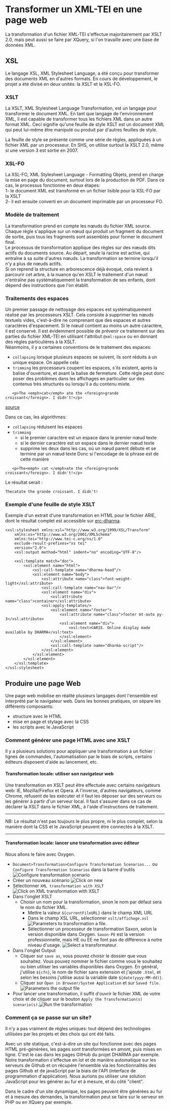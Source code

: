 # Transformer un XML-TEI en une page web

La transformation d'un fichier XML-TEI s'effectue majoritairement par XSLT 2.0, mais peut aussi se faire par XQuery, si l'on travaille avec une base de données XML.

## XSL
Le langage XSL, XML Stylesheet Language, a été conçu pour transformer des documents XML en d'autres formats. En cours de développement, le projet a été divisé en deux unités: la XSLT et la XSL-FO.  

### XSLT
La XSLT, XML Stylesheet Language Transformation, est un langage pour transformer le document XML. En tant que langage de l'environnement XML, il est capable de transformer tous les fichiers XML dans un autre format XML.
Ceci signifie qu'une feuille de style XSLT est un document XML qui peut lui-même être manipulé ou produit par d'autres feuilles de style.

La feuille de style se présente comme une série de règles, appliquées à un fichier XML par un processeur.
En SHS, on utilise surtout la XSLT 2.0, même si une version 3 est sortie en 2007.

### XSL-FO
La XSL-FO, XML Stylesheet Language - Formatting Objets, prend en charge la mise en page du document, surtout lors de la production de PDF. Dans ce cas, le processus fonctionne en deux étapes:   
  1- le document XML est transformé en un fichier lisible pour la XSL-FO par la XSLT  
  2- il est ensuite converti en un document imprimable par un processeur FO.

### Modèle de traitement
La transformation prend en compte les nœuds du fichier XML source. Chaque règle <!--, c'est-à-dire chaque segment de la XSLT,--> s'applique sur un nœud qui produit un fragment du document de sortie, puis tous les fragments sont assemblés pour former le document final.  
Le processus de transformation applique des règles sur des nœuds dits actifs du documents source. Au départ, seule la racine est active, qui entraîne à sa suite d'autres nœuds. La transformation se termine lorsqu'il n'y a plus de nœuds actifs.  
Si on reprend la structure en arborescence déjà évoqué, cela revient à parcourir cet arbre, à la nuance qu'en XSLT le traitement d'un nœud n'entraîne pas systématiquement la transformation de ses enfants, dont dépend des instructions que l'on établit.   

### Traitements des espaces
Un premier passage de nettoyage des espaces est systématiquement réalisé par les processeurs XSLT. Cela consiste à supprimer les nœuds textuels vides, c'est-à-dire ne comprenant que des espaces et autres caractères d'espacement. Si le nœud contient au moins un autre caractère, il est conservé. Il est évidemment possible de prévenir ce traitement sur des parties du fichier XML-TEI en utilisant l'attribut `@xml:space` ou en donnant des règles particulières à la XSLT.  
Néanmoins, il y a certaines conventions de le traitement des espaces:
- `collapsing` lorsque plusieurs espaces se suivent, ils sont réduits à un unique espace. On appelle cela <!--??-->
- `trimming` les processeurs coupent les espaces, s'ils existent, après la balise d'ouverture, et avant la balise de fermeture. Cette règle peut donc poser des problèmes dans les affichages en particulier sur des contenus très structurés ou lorsqu'il a du contenu mixte.
```
   <p>The <emph>cat</emph> ate the <foreign>grande croissant</foreign>. I didn't!</p>
```
[source](https://wiki.tei-c.org/index.php/XML_Whitespace)

Dans ce cas, les algorithmes:
- `collapsing` réduisent les espaces
- `trimming`
  - si le premier caractère est un espace dans le premier nœud texte
  - si le dernier caractère est un espace dans le dernier nœud texte
  - supprime les deux dans les cas, où un nœud parent débute et se termine par un nœud texte
Donc si l'encodage de la phrase est de cette manière
```
   <p>The<emph> cat </emph>ate the <foreign>grande croissant</foreign>. I didn't!</p>
```
Le résultat serait :
```
Thecatate the grande croissant. I didn't!
```

### Exemple d'une feuille de style XSLT
Exemple d'un extrait d'une transformation en HTML pour le fichier ARIE, dont le résultat complet est accessible sur [erc-dharma](https://erc-dharma.github.io/arie/).
```
<xsl:stylesheet xmlns:xsl="http://www.w3.org/1999/XSL/Transform"
    xmlns:xs="http://www.w3.org/2001/XMLSchema"
    xmlns:tei="http://www.tei-c.org/ns/1.0"
    exclude-result-prefixes="xs tei"
    version="2.0">
    <xsl:output method="html" indent="no" encoding="UTF-8"/>

    <xsl:template match="doc">
        <xsl:element name="html">
            <xsl:call-template name="dharma-head"/>
            <xsl:element name="body">
                <xsl:attribute name="class">font-weight-light</xsl:attribute>
                <xsl:call-template name="nav-bar"/>
                <xsl:element name="div">
                    <xsl:attribute name="class">container</xsl:attribute>
                <xsl:apply-templates/>
                    <xsl:element name="footer">
                        <xsl:attribute name="class">footer mt-auto py-3</xsl:attribute>
                        <xsl:element name="div">
                            <xsl:text>©ARIE. Online display made available by DHARMA</xsl:text>
                        </xsl:element>
                    </xsl:element>
                    <xsl:call-template name="dharma-script"/>            
                </xsl:element>  
            </xsl:element>
        </xsl:element>
    </xsl:template>
</xsl:stylesheet>
```    
## Produire une page Web
Une page web mobilise en réalité plusieurs langages dont l'ensemble est interprété par le navigateur web. Dans les bonnes pratiques, on sépare les différents composants:
- structure avec le HTML
- mise en page et stylage avec la CSS  
- les scripts avec le JavaScript

### Comment générer une page HTML avec une XSLT
Il y a plusieurs solutions pour appliquer une transformation à un fichier : lignes de commandes, l'automatisation par le biais de scripts, certains éditeurs disposent d'aide au lancement, etc.

#### Transformation locale: utiliser son navigateur web
Une transformation en XSLT peut être effectuée avec certains navigateurs web: IE, Mozilla/Firefox et Opera. A l'inverse, d'autres navigateurs, comme Chrome, refusent de les exécuter et il faut les déposer sur des serveurs ou les générer à partir d'un serveur local.
Il faut s'assurer dans ce cas de déclarer la XSLT dans le fichier XML, à l'aide d'instructions de traitement.

* * *
NB: Le résultat n'est pas toujours le plus propre, ni le plus complet, selon la manière dont la CSS et le JavaScript peuvent être connectés à la XSLT.
* * *  

#### Transformation locale: lancer une transformation avec éditeur
Nous allons le faire avec Oxygen.
- `Document>Transformation>Configure Transformation Scenarios...` ou `Configure Transformation Scenarios` dans la barre <!--le bar c'est ce soir ! ;)--> d'outils
![Configure transformation scenario](/assets/images/transformationScenario01.png)
- Créer un nouveau scénario ![Click on new](/assets/images/transformationScenario02.png)
- Sélectionner `XML transformation with XSLT`![Click on XML transformation with XSLT](/assets/images/transformationScenario03.png)
- Dans l'onglet XSLT
  - Choisir un nom pour la transformation, sinon le nom par défaut sera le nom du fichier XML.
    - Mettre la valeur `${currentFileURL}` dans le champ XML URL
    - Dans le champ XSL URL, sélectionner `xslt/affichage.xsl` ![Parameters to transformation a file](/assets/images/transformationScenario04.png).
    - Sélectionner un processeur de transformation Saxon, selon la version disponible dans Oxygen. `Saxon-PE` est la version professionnelle, mais HE ou EE ne font pas de différence à notre niveau d'usage. ![Select a transformateur](/assets/images/transformationScenario04.png).
- Dans l'onglet Output
    - Cliquer sur `save as`, vous pouvez choisir le dossier que vous souhaitez. Vous pouvez nommer le fichier comme vous le souhaitez ou bien utiliser les variables disponibles dans Oxygen. En général, j'utilise `${cfn}`, le nom de fichier sans extension et j'ajoute `.html`, et selon les besoins j'utilise aussi la variable date `${date(yyyy-MM-dd)}`.
    - Cliquer sur `Òpen in Browser/System Application` et sur `Saved file`. ![Parameters the output file](/assets/images/transformationScenario06.png)
- Pour lancer une transformation, il suffit d'ouvrir le fichier XML de votre choix et de cliquer sur le bouton `Apply the Transformation(s) scenario(s)`.![Run the transformation](/assets/images/transformationScenario07.png)

### Comment ça se passe sur un site?
Il n'y a pas vraiment de règles uniques: tout dépend des technologies utilisées par les projets et des choix qui ont été faits.

Avec un site statique, c'est-à-dire un site qui fonctionne avec des pages HTML pré-générées, les pages sont transformées en amont, puis mises en ligne. C'est le cas dans les pages GitHub du projet DHARMA par exemple. Notre transformation s'effectue en lot et de manière automatique sur les serveurs de Github et on récupère l'ensemble via les fonctionnalités des pages Github et de javaScript par la biais de l'API (interface de programmation d'application). Nous aurions pu utiliser une solution JavaScript pour les générer au fur et à mesure, et du côté "client". <!--peut-être expliquer un peu plus la différence de processus--> 

Dans le cadre d'un site dynamique, les pages peuvent être générées au fur et à mesure des demandes, la transformation peut se faire sur le serveur en PHP ou en XQuery par exemple.
